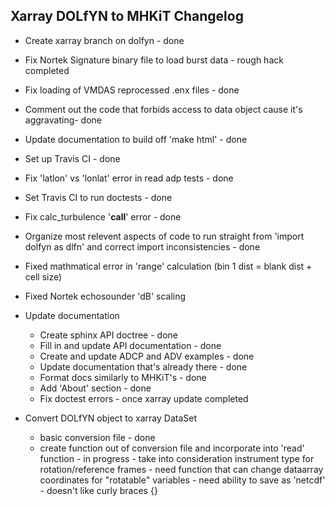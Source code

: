 Xarray DOLfYN to MHKiT Changelog
------------------------------------------
- Create xarray branch on dolfyn - done
- Fix Nortek Signature binary file to load burst data - rough hack completed
- Fix loading of VMDAS reprocessed .enx files - done
- Comment out the code that forbids access to data object cause it's aggravating- done
- Update documentation to build off 'make html' - done
- Set up Travis CI - done
- Fix 'latlon' vs 'lonlat' error in read adp tests - done
- Set Travis CI to run doctests - done
- Fix calc_turbulence '__call__' error - done
- Organize most relevent aspects of code to run straight from 'import dolfyn as dlfn' and correct import inconsistencies - done
- Fixed mathmatical error in 'range' calculation (bin 1 dist = blank dist + cell size)
- Fixed Nortek echosounder 'dB' scaling

- Update documentation
	- Create sphinx API doctree - done
	- Fill in and update API documentation - done
	- Create and update ADCP and ADV examples - done
	- Update documentation that's already there - done
	- Format docs similarly to MHKiT's - done
	- Add 'About' section - done
	- Fix doctest errors - once xarray update completed
	
- Convert DOLfYN object to xarray DataSet
	- basic conversion file - done
	- create function out of conversion file and incorporate into 'read' function - in progress
			- take into consideration instrument type for rotation/reference frames
			- need function that can change dataarray coordinates for "rotatable" variables
			- need ability to save as 'netcdf' - doesn't like curly braces {}
	